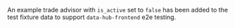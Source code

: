 An example trade advisor with `is_active` set to `false` has been added to the test fixture data to support `data-hub-frontend` e2e testing.